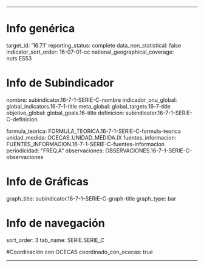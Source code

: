 ---

# Info genérica
target_id: '16.7.1'
reporting_status: complete
data_non_statistical: false
indicator_sort_order: 16-07-01-cc
national_geographical_coverage: nuts.ES53

# Info de Subindicador
nombre: subindicator.16-7-1-SERIE-C-nombre
indicador_onu_global: global_indicators.16-7-1-title
meta_global: global_targets.16-7-title
objetivo_global: global_goals.16-title
definicion: subindicator.16-7-1-SERIE-C-definicion

formula_teorica: FORMULA_TEORICA.16-7-1-SERIE-C-formula-teorica
unidad_medida: OCECAS_UNIDAD_MEDIDA.IX
fuentes_informacion: FUENTES_INFORMACION.16-7-1-SERIE-C-fuentes-informacion
periodicidad: "FREQ.A"
observaciones: OBSERVACIONES.16-7-1-SERIE-C-observaciones

# Info de Gráficas
graph_title: subindicator.16-7-1-SERIE-C-graph-title
graph_type: bar

# Info de navegación
sort_order: 3
tab_name: SERIE.SERIE_C

#Coordinación con OCECAS
coordinado_con_ocecas: true

---